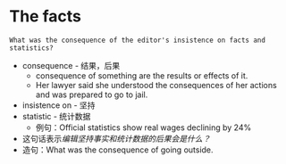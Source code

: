 # The facts

```
What was the consequence of the editor's insistence on facts and statistics?
```
* consequence - 结果，后果
    * consequence of something are the results or effects of it.
    * Her lawyer said she understood the consequences of her actions and was prepared to go to jail.
* insistence on - 坚持
* statistic - 统计数据
    * 例句：Official statistics show real wages declining by 24%
* 这句话表示*编辑坚持事实和统计数据的后果会是什么？*
* 造句：What was the consequence of going outside.
